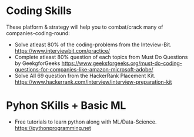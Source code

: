 # Coding Skills

These platform & strategy will help you to combat/crack many of companies-coding-round: 
* Solve atleast 80% of the coding-problems from the Inteview-Bit. https://www.interviewbit.com/practice/ 
* Complete atleast 80% question of each topics from Must Do Questions by GeekgforGeeks https://www.geeksforgeeks.org/must-do-coding-questions-for-companies-like-amazon-microsoft-adobe/
* Solve All 69 question from the HackerRank Placement Kit. https://www.hackerrank.com/interview/interview-preparation-kit
    
# Pyhon SKills + Basic ML

* Free tutorials to learn python along with ML/Data-Science. https://pythonprogramming.net 
 
